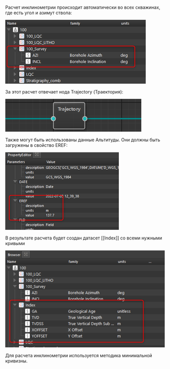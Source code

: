 
Расчет инклинометрии происходит автоматически во всех скважинах, где есть угол и азимут ствола:

![](РасчетИнклинометрии_img/InclinometryData.png)

За этот расчет отвечает нода Trajectory (Траектория):

![](РасчетИнклинометрии_img/InclinometryNode.png)

Также могут быть использованы данные Альтитуды. Они должны быть загружены в свойство EREF:

![](РасчетИнклинометрии_img/Elevation.png)

В результате расчета будет создан датасет [[Index]] со всеми нужными кривыми

![](РасчетИнклинометрии_img/IndexDatasetExample.png)

Для расчета инклинометрии используется методика минимальной кривизны.